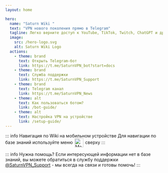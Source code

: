 ```yaml
---
layout: home

hero:
  name: "Saturn Wiki "
  text: "VPN нового поколения прямо в Telegram"
  tagline: Легко верните доступ к YouTube, TikTok, Twitch, ChatGPT и другим ресурсам с надежным решением на протоколе VLESS.
  image:
    src: /hero-logo.svg
    alt: Saturn Wiki Logo
  actions:
    - theme: brand
      text: Открыть Telegram-бот
      link: https://t.me/SaturnVPN_bot?start=docs
    - theme: brand
      text: Служба поддержки
      link: https://t.me/SaturnVPN_Support
    - theme: brand
      text: Telegram канал
      link: https://t.me/SaturnVPN_News
    - theme: alt
      text: Как пользоваться ботом?
      link: /bot-guide/
    - theme: alt
      text: Настройка VPN на устройстве
      link: /setup-guide/
---
```


::: info Навигация по Wiki на мобильном устройстве 
Для навигации по базе знаний используйте меню <img src="/icons/menu.svg" alt="Меню" style="display: inline; height: 2em; vertical-align: middle; margin: 0 2px;"> сверху
:::

::: info Нужна помощь?
Если интересующей информации нет в базе знаний, вы можете обратиться в службу поддержки [@SaturnVPN_Support](https://t.me/SaturnVPN_Support) - мы всегда на связи и готовы помочь!
::: 
